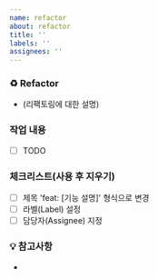 ```yaml
---
name: refactor
about: refactor
title: ''
labels: ''
assignees: ''
---
```


### ♻️ Refactor

- (리팩토링에 대한 설명)

### 작업 내용

- [ ] TODO

### 체크리스트(사용 후 지우기)

- [ ] 제목 'feat: [기능 설명]' 형식으로 변경
- [ ] 라벨(Label) 설정
- [ ] 담당자(Assignee) 지정

### 💡 참고사항

-
